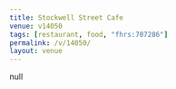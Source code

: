 ```yaml
---
title: Stockwell Street Cafe
venue: v14050
tags: [restaurant, food, "fhrs:707286"]
permalink: /v/14050/
layout: venue
---
```

null